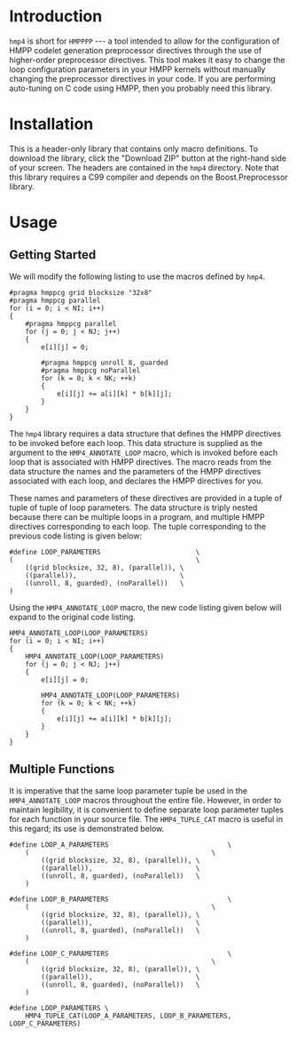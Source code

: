 <!--
  ** File Name:	README.md
  ** Author:	Aditya Ramesh
  ** Date:	07/28/2013
  ** Contact:	_@adityaramesh.com
-->

# Introduction

`hmp4` is short for `HMPPPP` --- a tool intended to allow for the configuration
of HMPP codelet generation preprocessor directives through the use of
higher-order preprocessor directives. This tool makes it easy to change the loop
configuration parameters in your HMPP kernels without manually changing the
preprocessor directives in your code. If you are performing auto-tuning on C
code using HMPP, then you probably need this library.

# Installation

This is a header-only library that contains only macro definitions. To download
the library, click the "Download ZIP" button at the right-hand side of your
screen. The headers are contained in the `hmp4` directory. Note that this
library requires a C99 compiler and depends on the Boost.Preprocessor library.

# Usage

## Getting Started

We will modify the following listing to use the macros defined by `hmp4`.

	#pragma hmppcg grid blocksize "32x8"
	#pragma hmppcg parallel
	for (i = 0; i < NI; i++)
	{
		#pragma hmppcg parallel
		for (j = 0; j < NJ; j++)
		{
			e[i][j] = 0;

			#pragma hmppcg unroll 8, guarded
			#pragma hmppcg noParallel
			for (k = 0; k < NK; ++k)
			{
				e[i][j] += a[i][k] * b[k][j];
			}
		}
	}

The `hmp4` library requires a data structure that defines the HMPP directives to
be invoked before each loop. This data structure is supplied as the argument to
the `HMP4_ANNOTATE_LOOP` macro, which is invoked before each loop that is
associated with HMPP directives. The macro reads from the data structure the
names and the parameters of the HMPP directives associated with each loop, and
declares the HMPP directives for you.

These names and parameters of these directives are provided in a tuple of tuple
of tuple of loop parameters. The data structure is triply nested because there
can be multiple loops in a program, and multiple HMPP directives corresponding
to each loop. The tuple corresponding to the previous code listing is given
below:

	#define LOOP_PARAMETERS                        \
	(                                              \
		((grid blocksize, 32, 8), (parallel)), \
		((parallel)),                          \
		((unroll, 8, guarded), (noParallel))   \
	)

Using the `HMP4_ANNOTATE_LOOP` macro, the new code listing given below will
expand to the original code listing.

	HMP4_ANNOTATE_LOOP(LOOP_PARAMETERS)
	for (i = 0; i < NI; i++)
	{
		HMP4_ANNOTATE_LOOP(LOOP_PARAMETERS)
		for (j = 0; j < NJ; j++)
		{
			e[i][j] = 0;

			HMP4_ANNOTATE_LOOP(LOOP_PARAMETERS)
			for (k = 0; k < NK; ++k)
			{
				e[i][j] += a[i][k] * b[k][j];
			}
		}
	}

## Multiple Functions

It is imperative that the same loop parameter tuple be used in the
`HMP4_ANNOTATE_LOOP` macros throughout the entire file. However, in order to
maintain legibility, it is convenient to define separate loop parameter tuples
for each function in your source file. The `HMP4_TUPLE_CAT` macro is useful in
this regard; its use is demonstrated below.

	#define LOOP_A_PARAMETERS                              \
		(                                              \
			((grid blocksize, 32, 8), (parallel)), \
			((parallel)),                          \
			((unroll, 8, guarded), (noParallel))   \
		)

	#define LOOP_B_PARAMETERS                              \
		(                                              \
			((grid blocksize, 32, 8), (parallel)), \
			((parallel)),                          \
			((unroll, 8, guarded), (noParallel))   \
		)

	#define LOOP_C_PARAMETERS                              \
		(                                              \
			((grid blocksize, 32, 8), (parallel)), \
			((parallel)),                          \
			((unroll, 8, guarded), (noParallel))   \
		)

	#define LOOP_PARAMETERS \
		HMP4_TUPLE_CAT(LOOP_A_PARAMETERS, LOOP_B_PARAMETERS, LOOP_C_PARAMETERS)
